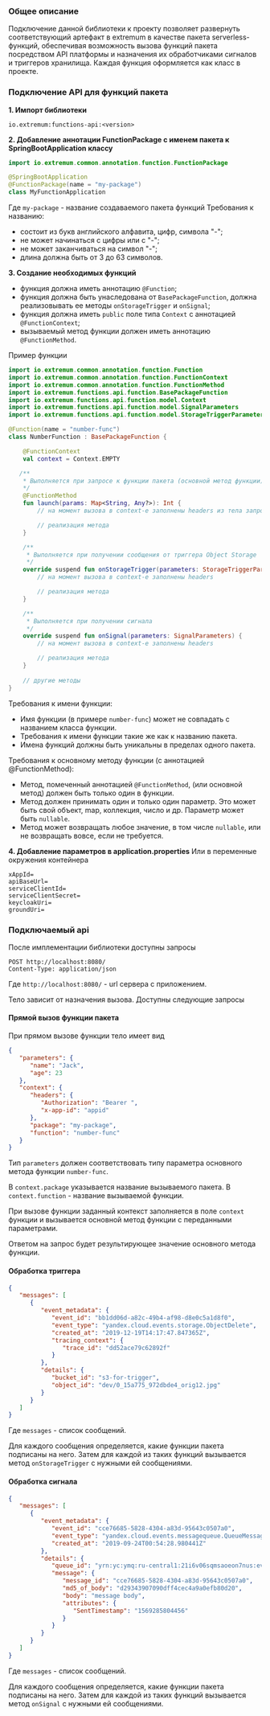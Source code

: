 ### Общее описание

Подключение данной библиотеки к проекту позволяет развернуть соответствующий артефакт в extremum в качестве пакета serverless-функций, обеспечивая возможность вызова функций пакета посредством API платформы и назначения их обработчиками сигналов и триггеров хранилища. Каждая функция оформляется как класс в проекте.

### Подключение API для функций пакета
**1. Импорт библиотеки**
```
io.extremum:functions-api:<version>
```

**2. Добавление аннотации FunctionPackage с именем пакета к SpringBootApplication классу**
```kotlin
import io.extremum.common.annotation.function.FunctionPackage

@SpringBootApplication
@FunctionPackage(name = "my-package")
class MyFunctionApplication
```
Где ```my-package``` - название создаваемого пакета функций
Требования к названию:
 - состоит из букв английского алфавита, цифр, символа "-";
 - не может начинаться с цифры или с "-";
 - не может заканчиваться на символ "-";
 - длина должна быть от 3 до 63 символов.

**3. Создание необходимых функций**
 - функция должна иметь аннотацию ```@Function```;
 - функция должна быть унаследована от ```BasePackageFunction```, должна реализовывать ее методы ```onStorageTrigger``` и ```onSignal```;
 - функция должна иметь ```public``` поле типа ```Context``` с аннотацией ```@FunctionContext```;
 - вызываемый метод функции должен иметь аннотацию ```@FunctionMethod```.

Пример функции

```kotlin
import io.extremum.common.annotation.function.Function
import io.extremum.common.annotation.function.FunctionContext
import io.extremum.common.annotation.function.FunctionMethod
import io.extremum.functions.api.function.BasePackageFunction
import io.extremum.functions.api.function.model.Context
import io.extremum.functions.api.function.model.SignalParameters
import io.extremum.functions.api.function.model.StorageTriggerParameters

@Function(name = "number-func")
class NumberFunction : BasePackageFunction {

    @FunctionContext
    val context = Context.EMPTY

   /**
    * Выполняется при запросе к функции пакета (основной метод функции)
    */
    @FunctionMethod
    fun launch(params: Map<String, Any?>): Int {
        // на момент вызова в context-е заполнены headers из тела запроса

        // реализация метода
    }

    /**
     * Выполняется при получении сообщения от триггера Object Storage
     */
    override suspend fun onStorageTrigger(parameters: StorageTriggerParameters) {
        // на момент вызова в context-е заполнены headers

        // реализация метода
    }

    /**
     * Выполняется при получении сигнала
     */
    override suspend fun onSignal(parameters: SignalParameters) {
        // на момент вызова в context-е заполнены headers

        // реализация метода
    }
    
    // другие методы
}
```

Требования к имени функции:
 - Имя функции (в примере ```number-func```) может не совпадать с названием класса функции.
 - Требования к имени функции такие же как к названию пакета.
 - Имена функций должны быть уникальны в пределах одного пакета.

Требования к основному методу функции (с аннотацией @FunctionMethod):
 - Метод, помеченный аннотацией ```@FunctionMethod```, (или основной метод) должен быть только один в функции.
 - Метод должен принимать один и только один параметр. Это может быть свой объект, map, коллекция, число и др. 
   Параметр может быть ```nullable```.
 - Метод может возвращать любое значение, в том числе ```nullable```, или не возвращать вовсе, если не требуется.

**4. Добавление параметров в application.properties**
Или в переменные окружения контейнера
```properties
xAppId=
apiBaseUrl=
serviceClientId=
serviceClientSecret=
keycloakUri=
groundUri=
```

### Подключаемый api

После имплементации библиотеки доступны запросы
```
POST http://localhost:8080/
Content-Type: application/json
```

Где ```http://localhost:8080/``` - url сервера с приложением.

Тело зависит от назначения вызова. Доступны следующие запросы

#### Прямой вызов функции пакета

При прямом вызове функции тело имеет вид

```json
{
   "parameters": {
      "name": "Jack",
      "age": 23
   },
   "context": {
      "headers": {
         "Authorization": "Bearer ",
         "x-app-id": "appid"
      },
      "package": "my-package",
      "function": "number-func"
   }
}
```
Тип ```parameters``` должен соответствовать типу параметра основного метода функции ```number-func```.

В ```context.package``` указывается название вызываемого пакета. 
В ```context.function``` - название вызываемой функции.

При вызове функции заданный контекст заполняется в поле ```context``` функции
и вызывается основной метод функции с переданными параметрами.

Ответом на запрос будет результирующее значение основного метода функции.

#### Обработка триггера

```json
{
   "messages": [
      {
         "event_metadata": {
            "event_id": "bb1dd06d-a82c-49b4-af98-d8e0c5a1d8f0",
            "event_type": "yandex.cloud.events.storage.ObjectDelete",
            "created_at": "2019-12-19T14:17:47.847365Z",
            "tracing_context": {
               "trace_id": "dd52ace79c62892f"
            }
         },
         "details": {
            "bucket_id": "s3-for-trigger",
            "object_id": "dev/0_15a775_972dbde4_orig12.jpg"
         }
      }
   ]
}
```
Где ```messages``` - список сообщений.

Для каждого сообщения определяется, какие функции пакета подписаны на него. 
Затем для каждой из таких функций вызывается метод ```onStorageTrigger``` с нужными ей сообщениями.

#### Обработка сигнала

```json
{
   "messages": [
      {
         "event_metadata": {
            "event_id": "cce76685-5828-4304-a83d-95643c0507a0",
            "event_type": "yandex.cloud.events.messagequeue.QueueMessage",
            "created_at": "2019-09-24T00:54:28.980441Z"
         },
         "details": {
            "queue_id": "yrn:yc:ymq:ru-central1:21i6v06sqmsaoeon7nus:event-queue",
            "message": {
               "message_id": "cce76685-5828-4304-a83d-95643c0507a0",
               "md5_of_body": "d29343907090dff4cec4a9a0efb80d20",
               "body": "message body",
               "attributes": {
                  "SentTimestamp": "1569285804456"
               }
            }
         }
      }
   ]
}
```
Где ```messages``` - список сообщений.

Для каждого сообщения определяется, какие функции пакета подписаны на него.
Затем для каждой из таких функций вызывается метод ```onSignal``` с нужными ей сообщениями.